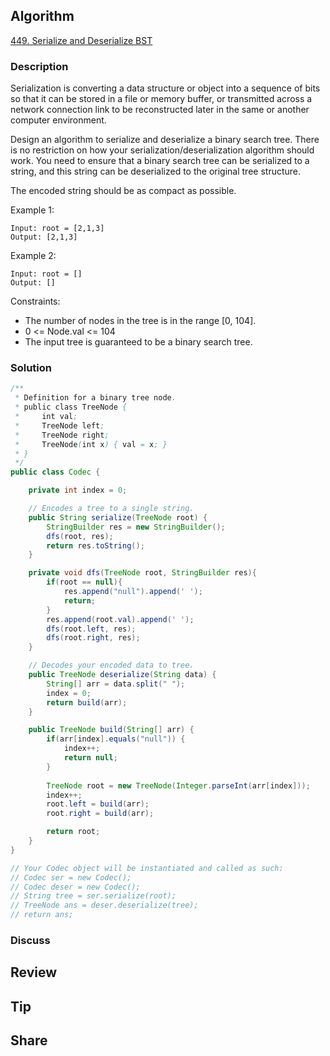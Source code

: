 ## Algorithm

[449. Serialize and Deserialize BST](https://leetcode.com/problems/serialize-and-deserialize-bst/)

### Description

Serialization is converting a data structure or object into a sequence of bits so that it can be stored in a file or memory buffer, or transmitted across a network connection link to be reconstructed later in the same or another computer environment.

Design an algorithm to serialize and deserialize a binary search tree. There is no restriction on how your serialization/deserialization algorithm should work. You need to ensure that a binary search tree can be serialized to a string, and this string can be deserialized to the original tree structure.

The encoded string should be as compact as possible.

Example 1:

```
Input: root = [2,1,3]
Output: [2,1,3]
```

Example 2:

```
Input: root = []
Output: []
```

Constraints:

- The number of nodes in the tree is in the range [0, 104].
- 0 <= Node.val <= 104
- The input tree is guaranteed to be a binary search tree.


### Solution

```java
/**
 * Definition for a binary tree node.
 * public class TreeNode {
 *     int val;
 *     TreeNode left;
 *     TreeNode right;
 *     TreeNode(int x) { val = x; }
 * }
 */
public class Codec {

    private int index = 0;

    // Encodes a tree to a single string.
    public String serialize(TreeNode root) {
        StringBuilder res = new StringBuilder();
        dfs(root, res);
        return res.toString();
    }

    private void dfs(TreeNode root, StringBuilder res){
        if(root == null){
            res.append("null").append(' ');
            return;
        }
        res.append(root.val).append(' ');
        dfs(root.left, res);
        dfs(root.right, res);
    }

    // Decodes your encoded data to tree.
    public TreeNode deserialize(String data) {
        String[] arr = data.split(" ");
        index = 0;
        return build(arr);
    }

    public TreeNode build(String[] arr) {
        if(arr[index].equals("null")) {
            index++;
            return null;
        }
        
        TreeNode root = new TreeNode(Integer.parseInt(arr[index]));
        index++;
        root.left = build(arr);
        root.right = build(arr);

        return root;
    }
}

// Your Codec object will be instantiated and called as such:
// Codec ser = new Codec();
// Codec deser = new Codec();
// String tree = ser.serialize(root);
// TreeNode ans = deser.deserialize(tree);
// return ans;
```

### Discuss

## Review


## Tip


## Share

